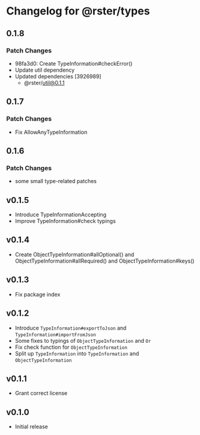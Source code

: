 # Changelog for @rster/types

## 0.1.8

### Patch Changes

- 98fa3d0: Create TypeInformation#checkError()
- Update util dependency
- Updated dependencies [3926989]
  - @rster/util@0.1.1

## 0.1.7

### Patch Changes

- Fix AllowAnyTypeInformation

## 0.1.6

### Patch Changes

- some small type-related patches

## v0.1.5

- Introduce TypeInformationAccepting
- Improve TypeInformation#check typings

## v0.1.4

- Create ObjectTypeInformation#allOptional() and ObjectTypeInformation#allRequired() and ObjectTypeInformation#keys()

## v0.1.3

- Fix package index

## v0.1.2

- Introduce `TypeInformation#exportToJson` and `TypeInformation#importFromJson`
- Some fixes to typings of `ObjectTypeInformation` and `Or`
- Fix check function for `ObjectTypeInformation`
- Split up `TypeInformation` into `TypeInformation` and `ObjectTypeInformation`

## v0.1.1

- Grant correct license

## v0.1.0

- Initial release
